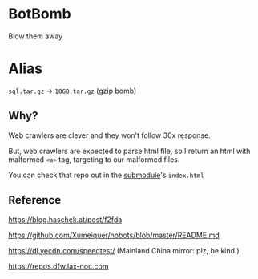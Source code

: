 # BotBomb

Blow them away

# Alias

`sql.tar.gz` -> `10GB.tar.gz` (gzip bomb) 

## Why?

Web crawlers are clever and they won't follow 30x response.

But, web crawlers are expected to parse html file, so I return an html with malformed `<a>` tag, targeting to our malformed files. 

You can check that repo out in the [submodule](https://github.com/NeverBehave/docker-nginx-https-redirect/)'s `index.html` 

## Reference

https://blog.haschek.at/post/f2fda

https://github.com/Xumeiquer/nobots/blob/master/README.md

https://dl.yecdn.com/speedtest/ (Mainland China mirror: plz, be kind.)

https://repos.dfw.lax-noc.com
